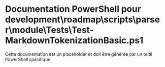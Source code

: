 # Documentation PowerShell pour development\roadmap\scripts\parser\module\Tests\Test-MarkdownTokenizationBasic.ps1

Cette documentation est un placeholder et doit être générée par un outil PowerShell spécifique.
